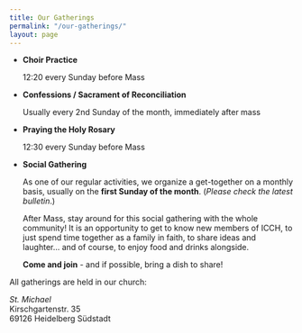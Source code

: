 ```yaml
---
title: Our Gatherings
permalink: "/our-gatherings/"
layout: page
---
```


- **Choir Practice**

  12:20 every Sunday before Mass

- **Confessions / Sacrament of Reconciliation**

  Usually every 2nd Sunday of the month, immediately after
  mass

- **Praying the Holy Rosary**

  12:30 every Sunday before Mass

- **Social Gathering**

  As one of our regular activities, we organize a
  get-together on a monthly basis, usually on the **first
  Sunday of the month**. (*Please check the latest bulletin*.)

  After Mass, stay around for this social gathering with
  the whole community! It is an opportunity to get to know
  new members of ICCH, to just spend time together as a
  family in faith, to share ideas and laughter... and of
  course, to enjoy food and drinks alongside. 

  **Come and join** - and if possible, bring a dish to share!

All gatherings are held in our church:

*St. Michael*<br />
Kirschgartenstr. 35<br />
69126 Heidelberg Südstadt<br />

